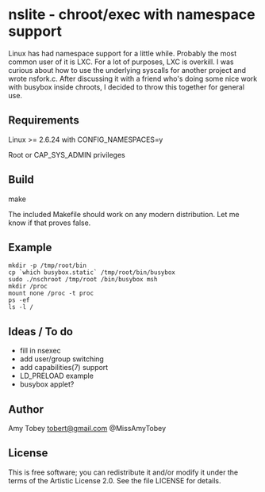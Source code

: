 # nslite - chroot/exec with namespace support

Linux has had namespace support for a little while. Probably the most common
user of it is LXC. For a lot of purposes, LXC is overkill. I was curious about
how to use the underlying syscalls for another project and wrote nsfork.c.
After discussing it with a friend who's doing some nice work with busybox
inside chroots, I decided to throw this together for general use.

## Requirements

Linux >= 2.6.24 with CONFIG_NAMESPACES=y

Root or CAP_SYS_ADMIN privileges

## Build

make

The included Makefile should work on any modern distribution.  Let me know
if that proves false.

## Example

    mkdir -p /tmp/root/bin
    cp `which busybox.static` /tmp/root/bin/busybox
    sudo ./nschroot /tmp/root /bin/busybox msh
    mkdir /proc
    mount none /proc -t proc
    ps -ef
    ls -l /

## Ideas / To do

* fill in nsexec
* add user/group switching
* add capabilities(7) support
* LD_PRELOAD example
* busybox applet?

## Author

Amy Tobey <tobert@gmail.com> @MissAmyTobey

## License

This is free software; you can redistribute it and/or modify it under the
terms of the Artistic License 2.0.  See the file LICENSE for details.

